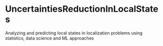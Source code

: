 # UncertaintiesReductionInLocalStates
Analyzing and predicting local states in localization problems using statistics, data science and ML approaches
